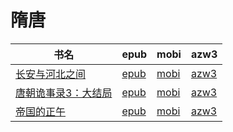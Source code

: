 # 隋唐

| 书名 | epub | mobi | azw3 |
| --- | --- | --- | --- |
| [长安与河北之间](http://ct.dalanmei.com/f/31084289-572116068-835770) | [epub](http://ct.dalanmei.com/f/31084289-572116068-835770) | [mobi](http://ct.dalanmei.com/f/31084289-571679817-c72222) | [azw3](http://ct.dalanmei.com/f/31084289-572156247-52fe27) |
| [唐朝诡事录3：大结局](None) | [epub](None) | [mobi](None) | [azw3](None) |
| [帝国的正午](http://ct.dalanmei.com/f/31084289-571791212-1f61aa) | [epub](http://ct.dalanmei.com/f/31084289-571791212-1f61aa) | [mobi](http://ct.dalanmei.com/f/31084289-571457944-387b38) | [azw3](http://ct.dalanmei.com/f/31084289-571899710-632232) |
